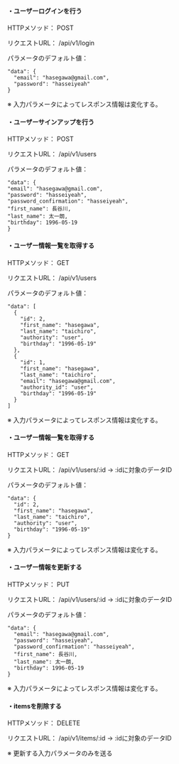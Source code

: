 #### ・ユーザーログインを行う
HTTPメソッド： POST

リクエストURL： /api/v1/login

パラメータのデフォルト値：
```
"data": {
  "email": "hasegawa@gmail.com",
  "password": "hasseiyeah"
}
```
※ 入力パラメータによってレスポンス情報は変化する。

#### ・ユーザーサインアップを行う
HTTPメソッド： POST

リクエストURL： /api/v1/users

パラメータのデフォルト値：
```
"data": {
"email": "hasegawa@gmail.com",
"password": "hasseiyeah",
"password_confirmation": "hasseiyeah",
"first_name": 長谷川,
"last_name": 太一朗,
"birthday": 1996-05-19
}
```

#### ・ユーザー情報一覧を取得する
HTTPメソッド： GET

リクエストURL： /api/v1/users

パラメータのデフォルト値：
```
"data": [
  {
    "id": 2,
    "first_name": "hasegawa",
    "last_name": "taichiro",
    "authority": "user",
    "birthday": "1996-05-19"
  },
  {
    "id": 1,
    "first_name": "hasegawa",
    "last_name": "taichiro",
    "email": "hasegawa@gmail.com",
    "authority_id": "user",
    "birthday": "1996-05-19"
  }
]
```
※ 入力パラメータによってレスポンス情報は変化する。

#### ・ユーザー情報一覧を取得する
HTTPメソッド： GET

リクエストURL： /api/v1/users/:id
→ :idに対象のデータID

パラメータのデフォルト値：
```
"data": {
  "id": 2,
  "first_name": "hasegawa",
  "last_name": "taichiro",
  "authority": "user",
  "birthday": "1996-05-19"
}
```
※ 入力パラメータによってレスポンス情報は変化する。

#### ・ユーザー情報を更新する
HTTPメソッド： PUT

リクエストURL： /api/v1/users/:id
→ :idに対象のデータID

パラメータのデフォルト値：
```
"data": {
  "email": "hasegawa@gmail.com",
  "password": "hasseiyeah",
  "password_confirmation": "hasseiyeah",
  "first_name": 長谷川,
  "last_name": 太一朗,
  "birthday": 1996-05-19
}
```
※ 入力パラメータによってレスポンス情報は変化する。

#### ・itemsを削除する
HTTPメソッド： DELETE

リクエストURL： /api/v1/items/:id
→ :idに対象のデータID

※ 更新する入力パラメータのみを送る
